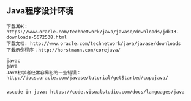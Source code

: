 
## Java程序设计环境
    下载JDK：https://www.oracle.com/technetwork/java/javase/downloads/jdk13-downloads-5672538.html
    下载文档: http://www.oracle.com/technetwork/java/javase/downloads
    下载示例程序：http://horstmann.com/corejava/

    javac 
    java
    Java初学者经常容易犯的一些错误： http://docs.oracle.com/javase/tutorial/getStarted/cupojava/

### 
    vscode in java: https://code.visualstudio.com/docs/languages/java


